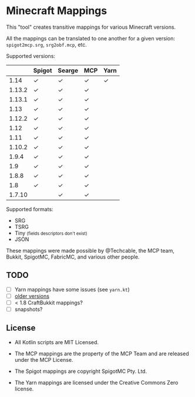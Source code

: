 # Minecraft Mappings

This "tool" creates transitive mappings for various Minecraft versions.

All the mappings can be translated to one another for a given version: `spigot2mcp.srg`, `srg2obf.mcp`, etc.

Supported versions:

|        | Spigot   | Searge   | MCP      | Yarn     |
|--------|----------|----------|----------|----------|
| 1.14   | &#x2713; | &#x2713; | &#x2713; | &#x2713; |
| 1.13.2 | &#x2713; | &#x2713; | &#x2713; |          |
| 1.13.1 | &#x2713; | &#x2713; | &#x2713; |          |
| 1.13   | &#x2713; | &#x2713; | &#x2713; |          |
| 1.12.2 | &#x2713; | &#x2713; | &#x2713; |          |
| 1.12   | &#x2713; | &#x2713; | &#x2713; |          |
| 1.11   | &#x2713; | &#x2713; | &#x2713; |          |
| 1.10.2 | &#x2713; | &#x2713; | &#x2713; |          |
| 1.9.4  | &#x2713; | &#x2713; | &#x2713; |          |
| 1.9    | &#x2713; | &#x2713; | &#x2713; |          |
| 1.8.8  | &#x2713; | &#x2713; | &#x2713; |          |
| 1.8    | &#x2713; | &#x2713; | &#x2713; |          |
| 1.7.10 |          | &#x2713; | &#x2713; |          |

Supported formats:

- SRG
- TSRG
- Tiny <small>(fields descriptors don't exist)</small>
- JSON

These mappings were made possible by @Techcable, the MCP team, Bukkit, SpigotMC, FabricMC, and various other people.

## TODO

- [ ] Yarn mappings have some issues (see `yarn.kt`)
- [ ] [older versions](https://github.com/agaricusb/MinecraftRemapping)
- [ ] < 1.8 CraftBukkit mappings?
- [ ] snapshots?

## License

* All Kotlin scripts are MIT Licensed.

* The MCP mappings are the property of the MCP Team and are released under the MCP License.

* The Spigot mappings are copyright SpigotMC Pty. Ltd.

* The Yarn mappings are licensed under the Creative Commons Zero license.
